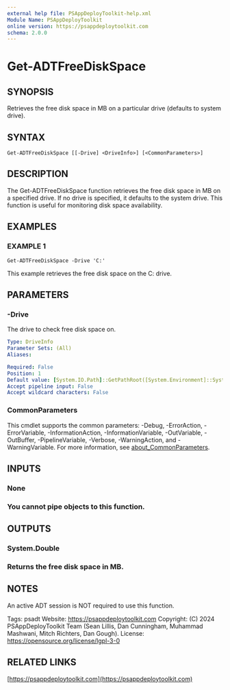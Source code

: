 ```yaml
---
external help file: PSAppDeployToolkit-help.xml
Module Name: PSAppDeployToolkit
online version: https://psappdeploytoolkit.com
schema: 2.0.0
---
```


# Get-ADTFreeDiskSpace

## SYNOPSIS
Retrieves the free disk space in MB on a particular drive (defaults to system drive).

## SYNTAX

```
Get-ADTFreeDiskSpace [[-Drive] <DriveInfo>] [<CommonParameters>]
```

## DESCRIPTION
The Get-ADTFreeDiskSpace function retrieves the free disk space in MB on a specified drive.
If no drive is specified, it defaults to the system drive.
This function is useful for monitoring disk space availability.

## EXAMPLES

### EXAMPLE 1
```
Get-ADTFreeDiskSpace -Drive 'C:'
```

This example retrieves the free disk space on the C: drive.

## PARAMETERS

### -Drive
The drive to check free disk space on.

```yaml
Type: DriveInfo
Parameter Sets: (All)
Aliases:

Required: False
Position: 1
Default value: [System.IO.Path]::GetPathRoot([System.Environment]::SystemDirectory)
Accept pipeline input: False
Accept wildcard characters: False
```

### CommonParameters
This cmdlet supports the common parameters: -Debug, -ErrorAction, -ErrorVariable, -InformationAction, -InformationVariable, -OutVariable, -OutBuffer, -PipelineVariable, -Verbose, -WarningAction, and -WarningVariable. For more information, see [about_CommonParameters](http://go.microsoft.com/fwlink/?LinkID=113216).

## INPUTS

### None
### You cannot pipe objects to this function.
## OUTPUTS

### System.Double
### Returns the free disk space in MB.
## NOTES
An active ADT session is NOT required to use this function.

Tags: psadt
Website: https://psappdeploytoolkit.com
Copyright: (C) 2024 PSAppDeployToolkit Team (Sean Lillis, Dan Cunningham, Muhammad Mashwani, Mitch Richters, Dan Gough).
License: https://opensource.org/license/lgpl-3-0

## RELATED LINKS

[https://psappdeploytoolkit.com](https://psappdeploytoolkit.com)

